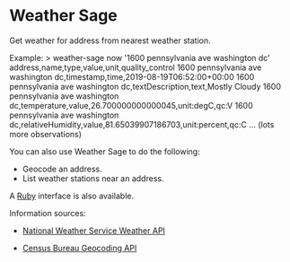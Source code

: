Weather Sage
============
Get weather for address from nearest weather station.

Example:
    > weather-sage now '1600 pennsylvania ave washington dc'
    address,name,type,value,unit,quality_control
    1600 pennsylvania ave washington dc,timestamp,time,2019-08-19T06:52:00+00:00
    1600 pennsylvania ave washington dc,textDescription,text,Mostly Cloudy
    1600 pennsylvania ave washington dc,temperature,value,26.700000000000045,unit:degC,qc:V
    1600 pennsylvania ave washington dc,relativeHumidity,value,81.65039907186703,unit:percent,qc:C
    ... (lots more observations)

You can also use Weather Sage to do the following:
* Geocode an address.
* List weather stations near an address.

A [Ruby][] interface is also available.

Information sources:
* [National Weather Service Weather API][weather-api]
* [Census Bureau Geocoding API][census-api]

  [ruby]: https://ruby-lang.org/ "Ruby programming language"
  [weather-api]: https://api.weather.gov/ "national Weather Service (NWS) Weather API"
  [census-api]: https://geocoding.geo.census.gov/geocoder/ "Census Bureau Geocoding API"
